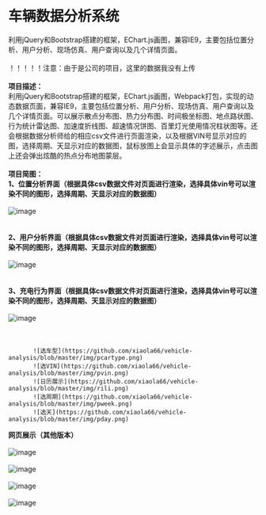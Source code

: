 # 车辆数据分析系统
利用jQuery和Bootstrap搭建的框架，EChart.js画图，兼容IE9，主要包括位置分析、用户分析、现场仿真、用户查询以及几个详情页面。<br/><br/>
！！！！！注意：由于是公司的项目，这里的数据我没有上传<br/><br/>
<strong>项目描述：</strong><br/>
利用jQuery和Bootstrap搭建的框架，EChart.js画图，Webpack打包，实现的动态数据页面，兼容IE9，主要包括位置分析、用户分析、现场仿真、用户查询以及几个详情页面。可以展示散点分布图、热力分布图、时间极坐标图、地点路状图、行为统计雷达图、加速度折线图、超速情况饼图、百里灯光使用情况柱状图等。还会根据数据分析师给的相应csv文件进行页面渲染，以及根据VIN号显示对应的图，选择周期、天显示对应的数据图，鼠标放图上会显示具体的字述展示，点击图上还会弹出炫酷的热点分布地图蒙层。</br></br>
<strong>项目简图：</strong><br/>
<strong>1、位置分析界面（根据具体csv数据文件对页面进行渲染，选择具体vin号可以渲染不同的图形，选择周期、天显示对应的数据图）</strong></br></br>
            ![image](https://github.com/xiaola66/vehicle-analysis/blob/master/img/location.png)</br></br></br>
            <strong>2、用户分析界面（根据具体csv数据文件对页面进行渲染，选择具体vin号可以渲染不同的图形，选择周期、天显示对应的数据图）</strong></br></br>
            ![image](https://github.com/xiaola66/vehicle-analysis/blob/master/img/user.png)</br></br></br>
               <strong>3、充电行为界面（根据具体csv数据文件对页面进行渲染，选择具体vin号可以渲染不同的图形，选择周期、天显示对应的数据图）</strong></br></br>
            ![image](https://github.com/xiaola66/vehicle-analysis/blob/master/img/charge.png)</br></br></br>

           ![选车型](https://github.com/xiaola66/vehicle-analysis/blob/master/img/pcartype.png)
           ![选VIN](https://github.com/xiaola66/vehicle-analysis/blob/master/img/pvin.png)
           ![日历展示](https://github.com/xiaola66/vehicle-analysis/blob/master/img/rili.png)
           ![选周期](https://github.com/xiaola66/vehicle-analysis/blob/master/img/pweek.png)
           ![选天](https://github.com/xiaola66/vehicle-analysis/blob/master/img/pday.png)
           

<strong>网页展示（其他版本）</strong></br></br>
            ![image](https://github.com/xiaola66/vehicle-analysis/blob/master/img/1.png)</br></br>
 ![image](https://github.com/xiaola66/vehicle-analysis/blob/master/img/2.png)</br></br>
  ![image](https://github.com/xiaola66/vehicle-analysis/blob/master/img/3.png)</br></br>
   ![image](https://github.com/xiaola66/vehicle-analysis/blob/master/img/4.png)</br></br>

